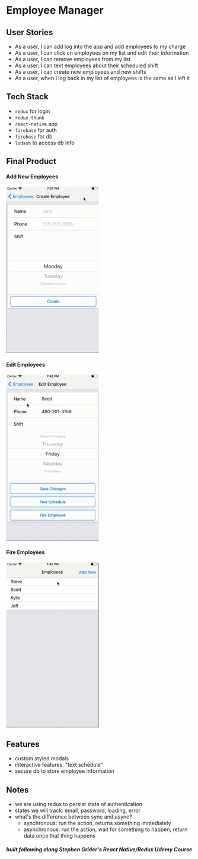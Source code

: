 # Employee Manager

## User Stories
- As a user, I can add log into the app and add employees to my charge
- As a user, I can click on employees on my list and edit their information
- As a user, I can remove employees from my list
- As a user, I can text employees about their scheduled shift
- As a user, I can create new employees and new shifts
- As a user, when I log back in my list of employees is the same as I left it

## Tech Stack
- `redux` for login
- `redux-thunk`
- `react-native` app
- `firebase` for auth
- `firebase` for db
- `lodash` to access db info

## Final Product

#### Add New Employees

<img src="https://github.com/kale-stew/employee-manager/blob/master/readme-assets/add-new.gif" width="250" >

#### Edit Employees

<img src="https://github.com/kale-stew/employee-manager/blob/master/readme-assets/edit.gif" width="250" >

#### Fire Employees

<img src="https://github.com/kale-stew/employee-manager/blob/master/readme-assets/fire.gif" width="250" >

## Features
- custom styled modals 
- interactive features: "text schedule"
- secure db to store employee information

## Notes 
- we are using redux to persist state of authentication
- states we will track: email, password, loading, error
- what's the difference between sync and async?
    - synchronous: run the action, returns something immediately
    - asynchronous: run the action, wait for something to happen, return data once that thing happens

##### built following along Stephen Grider's React Native/Redux Udemy Course